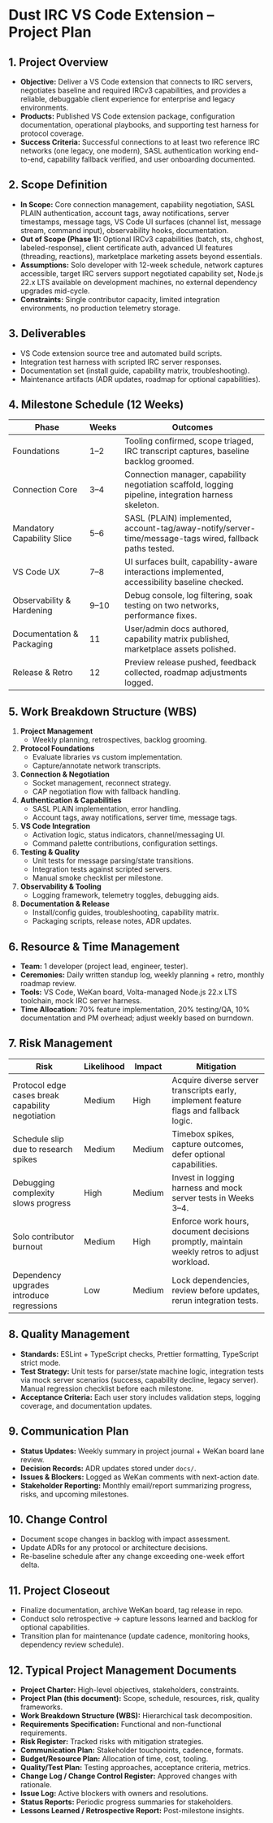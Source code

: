 # Dust IRC VS Code Extension – Project Plan

## 1. Project Overview

- **Objective:** Deliver a VS Code extension that connects to IRC servers, negotiates baseline and required IRCv3 capabilities, and provides a reliable, debuggable client experience for enterprise and legacy environments.
- **Products:** Published VS Code extension package, configuration documentation, operational playbooks, and supporting test harness for protocol coverage.
- **Success Criteria:** Successful connections to at least two reference IRC networks (one legacy, one modern), SASL authentication working end-to-end, capability fallback verified, and user onboarding documented.

## 2. Scope Definition

- **In Scope:** Core connection management, capability negotiation, SASL PLAIN authentication, account tags, away notifications, server timestamps, message tags, VS Code UI surfaces (channel list, message stream, command input), observability hooks, documentation.
- **Out of Scope (Phase 1):** Optional IRCv3 capabilities (batch, sts, chghost, labeled-response), client certificate auth, advanced UI features (threading, reactions), marketplace marketing assets beyond essentials.
- **Assumptions:** Solo developer with 12-week schedule, network captures accessible, target IRC servers support negotiated capability set, Node.js 22.x LTS available on development machines, no external dependency upgrades mid-cycle.
- **Constraints:** Single contributor capacity, limited integration environments, no production telemetry storage.

## 3. Deliverables

- VS Code extension source tree and automated build scripts.
- Integration test harness with scripted IRC server responses.
- Documentation set (install guide, capability matrix, troubleshooting).
- Maintenance artifacts (ADR updates, roadmap for optional capabilities).

## 4. Milestone Schedule (12 Weeks)

| Phase | Weeks | Outcomes |
| --- | --- | --- |
| Foundations | 1–2 | Tooling confirmed, scope triaged, IRC transcript captures, baseline backlog groomed. |
| Connection Core | 3–4 | Connection manager, capability negotiation scaffold, logging pipeline, integration harness skeleton. |
| Mandatory Capability Slice | 5–6 | SASL (PLAIN) implemented, account-tag/away-notify/server-time/message-tags wired, fallback paths tested. |
| VS Code UX | 7–8 | UI surfaces built, capability-aware interactions implemented, accessibility baseline checked. |
| Observability & Hardening | 9–10 | Debug console, log filtering, soak testing on two networks, performance fixes. |
| Documentation & Packaging | 11 | User/admin docs authored, capability matrix published, marketplace assets polished. |
| Release & Retro | 12 | Preview release pushed, feedback collected, roadmap adjustments logged. |

## 5. Work Breakdown Structure (WBS)

1. **Project Management**
   - Weekly planning, retrospectives, backlog grooming.
2. **Protocol Foundations**
   - Evaluate libraries vs custom implementation.
   - Capture/annotate network transcripts.
3. **Connection & Negotiation**
   - Socket management, reconnect strategy.
   - CAP negotiation flow with fallback handling.
4. **Authentication & Capabilities**
   - SASL PLAIN implementation, error handling.
   - Account tags, away notifications, server time, message tags.
5. **VS Code Integration**
   - Activation logic, status indicators, channel/messaging UI.
   - Command palette contributions, configuration settings.
6. **Testing & Quality**
   - Unit tests for message parsing/state transitions.
   - Integration tests against scripted servers.
   - Manual smoke checklist per milestone.
7. **Observability & Tooling**
   - Logging framework, telemetry toggles, debugging aids.
8. **Documentation & Release**
   - Install/config guides, troubleshooting, capability matrix.
   - Packaging scripts, release notes, ADR updates.

## 6. Resource & Time Management

- **Team:** 1 developer (project lead, engineer, tester).
- **Ceremonies:** Daily written standup log, weekly planning + retro, monthly roadmap review.
- **Tools:** VS Code, WeKan board, Volta-managed Node.js 22.x LTS toolchain, mock IRC server harness.
- **Time Allocation:** 70% feature implementation, 20% testing/QA, 10% documentation and PM overhead; adjust weekly based on burndown.

## 7. Risk Management

| Risk | Likelihood | Impact | Mitigation |
| --- | --- | --- | --- |
| Protocol edge cases break capability negotiation | Medium | High | Acquire diverse server transcripts early, implement feature flags and fallback logic. |
| Schedule slip due to research spikes | Medium | Medium | Timebox spikes, capture outcomes, defer optional capabilities. |
| Debugging complexity slows progress | High | Medium | Invest in logging harness and mock server tests in Weeks 3–4. |
| Solo contributor burnout | Medium | High | Enforce work hours, document decisions promptly, maintain weekly retros to adjust workload. |
| Dependency upgrades introduce regressions | Low | Medium | Lock dependencies, review before updates, rerun integration tests. |

## 8. Quality Management

- **Standards:** ESLint + TypeScript checks, Prettier formatting, TypeScript strict mode.
- **Test Strategy:** Unit tests for parser/state machine logic, integration tests via mock server scenarios (success, capability decline, legacy server). Manual regression checklist before each milestone.
- **Acceptance Criteria:** Each user story includes validation steps, logging coverage, and documentation updates.

## 9. Communication Plan

- **Status Updates:** Weekly summary in project journal + WeKan board lane review.
- **Decision Records:** ADR updates stored under `docs/`.
- **Issues & Blockers:** Logged as WeKan comments with next-action date.
- **Stakeholder Reporting:** Monthly email/report summarizing progress, risks, and upcoming milestones.

## 10. Change Control

- Document scope changes in backlog with impact assessment.
- Update ADRs for any protocol or architecture decisions.
- Re-baseline schedule after any change exceeding one-week effort delta.

## 11. Project Closeout

- Finalize documentation, archive WeKan board, tag release in repo.
- Conduct solo retrospective → capture lessons learned and backlog for optional capabilities.
- Transition plan for maintenance (update cadence, monitoring hooks, dependency review schedule).

## 12. Typical Project Management Documents

- **Project Charter:** High-level objectives, stakeholders, constraints.
- **Project Plan (this document):** Scope, schedule, resources, risk, quality frameworks.
- **Work Breakdown Structure (WBS):** Hierarchical task decomposition.
- **Requirements Specification:** Functional and non-functional requirements.
- **Risk Register:** Tracked risks with mitigation strategies.
- **Communication Plan:** Stakeholder touchpoints, cadence, formats.
- **Budget/Resource Plan:** Allocation of time, cost, tooling.
- **Quality/Test Plan:** Testing approaches, acceptance criteria, metrics.
- **Change Log / Change Control Register:** Approved changes with rationale.
- **Issue Log:** Active blockers with owners and resolutions.
- **Status Reports:** Periodic progress summaries for stakeholders.
- **Lessons Learned / Retrospective Report:** Post-milestone insights.
